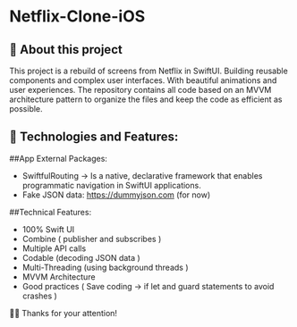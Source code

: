 # Netflix-Clone-iOS

## 📱 About this project
This project is a rebuild of screens from Netflix in SwiftUI. Building reusable components and complex user interfaces. With beautiful animations and user experiences. 
The repository contains all code based on an MVVM architecture pattern to organize the files and keep the code as efficient as possible.


##  🤔 Technologies and Features:

##App External Packages:
* SwiftfulRouting -> Is a native, declarative framework that enables programmatic navigation in SwiftUI applications.
* Fake JSON data: https://dummyjson.com (for now)

##Technical Features:
* 100% Swift UI
* Combine ( publisher and subscribes )
* Multiple API calls
* Codable (decoding JSON data )
* Multi-Threading (using background threads )
* MVVM Architecture
* Good practices ( Save coding -> if let and guard statements to avoid crashes )


🙏🏽 Thanks for your attention! 
